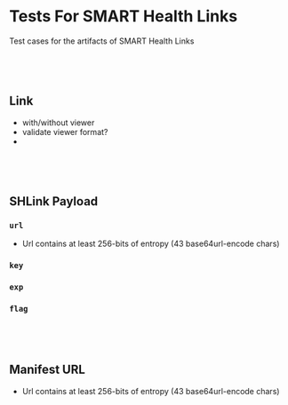 # Tests For SMART Health Links

Test cases for the artifacts of SMART Health Links


<br><br>
#  
## Link

- with/without viewer
- validate viewer format?
- 


<br><br>
#  
## SHLink Payload

### `url`
- Url contains at least 256-bits of entropy (43 base64url-encode chars)

### `key`


### `exp`


### `flag`


<br><br>
#  
## Manifest URL

- Url contains at least 256-bits of entropy (43 base64url-encode chars)
